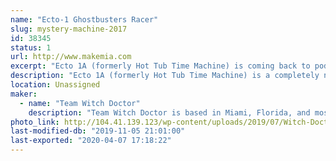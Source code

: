 ```yaml
---
name: "Ecto-1 Ghostbusters Racer"
slug: mystery-machine-2017
id: 38345
status: 1
url: http://www.makemia.com
excerpt: "Ecto 1A (formerly Hot Tub Time Machine) is coming back to podium!"
description: "Ecto 1A (formerly Hot Tub Time Machine) is a completely new build for 2019!"
location: Unassigned
maker:
  - name: "Team Witch Doctor"
    description: "Team Witch Doctor is based in Miami, Florida, and most recently competed in BattleBots on ABC with their multi-bot Witch Doctor and Shaman. The team has been competing combat robots ranging from 150 grams to 250 pounds for the last 10+ years."
photo_link: http://104.41.139.123/wp-content/uploads/2019/07/Witch-Doctor-Team-S2019-1024x683.jpg
last-modified-db: "2019-11-05 21:01:00"
last-exported: "2020-04-07 17:18:22"
---
```

